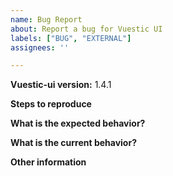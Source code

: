 ```yaml
---
name: Bug Report
about: Report a bug for Vuestic UI
labels: ["BUG", "EXTERNAL"]
assignees: ''

---
```


**Vuestic-ui version:** 1.4.1

**Steps to reproduce**

**What is the expected behavior?**

**What is the current behavior?**

**Other information**
